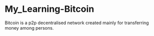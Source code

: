 # My_Learning-Bitcoin
Bitcoin is a p2p decentralised network created mainly for transferring money among persons.
